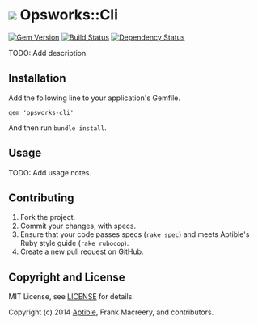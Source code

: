 # ![](https://raw.github.com/aptible/straptible/master/lib/straptible/rails/templates/public.api/icon-60px.png) Opsworks::Cli

[![Gem Version](https://badge.fury.io/rb/opsworks-cli.png)](https://rubygems.org/gems/opsworks-cli)
[![Build Status](https://travis-ci.org/aptible/opsworks-cli.png?branch=master)](https://travis-ci.org/aptible/opsworks-cli)
[![Dependency Status](https://gemnasium.com/aptible/opsworks-cli.png)](https://gemnasium.com/aptible/opsworks-cli)

TODO: Add description.

## Installation

Add the following line to your application's Gemfile.

    gem 'opsworks-cli'

And then run `bundle install`.

## Usage

TODO: Add usage notes.

## Contributing

1. Fork the project.
1. Commit your changes, with specs.
1. Ensure that your code passes specs (`rake spec`) and meets Aptible's Ruby style guide (`rake rubocop`).
1. Create a new pull request on GitHub.

## Copyright and License

MIT License, see [LICENSE](LICENSE.md) for details.

Copyright (c) 2014 [Aptible](https://www.aptible.com), Frank Macreery, and contributors.
